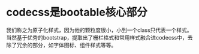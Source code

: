 # codecss是bootable核心部分

我们称之为原子化样式，因为他的颗粒度很小，小到一个class只代表一个样式。当然基于优秀的bootstrap，提取出了栅栏格式和常用样式融合进codecss中，去除了冗余的部分，如字体图标、组件样式等等。



